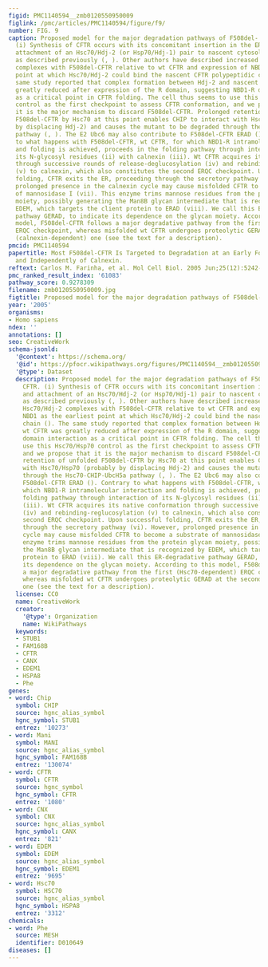 ```yaml
---
figid: PMC1140594__zmb0120550950009
figlink: /pmc/articles/PMC1140594/figure/f9/
number: FIG. 9
caption: Proposed model for the major degradation pathways of F508del- and wt CFTR.
  (i) Synthesis of CFTR occurs with its concomitant insertion in the ER membrane and
  attachment of an Hsc70/Hdj-2 (or Hsp70/Hdj-1) pair to nascent cytosolic domains,
  as described previously (, ). Other authors have described increased levels of Hsc70/Hdj-2
  complexes with F508del-CFTR relative to wt CFTR and expression of NBD1 as the earliest
  point at which Hsc70/Hdj-2 could bind the nascent CFTR polypeptidic chain (). The
  same study reported that complex formation between Hdj-2 and nascent wt CFTR was
  greatly reduced after expression of the R domain, suggesting NBD1-R domain interaction
  as a critical point in CFTR folding. The cell thus seems to use this Hsc70/Hsp70
  control as the first checkpoint to assess CFTR conformation, and we propose that
  it is the major mechanism to discard F508del-CFTR. Prolonged retention of unfolded
  F508del-CFTR by Hsc70 at this point enables CHIP to interact with Hsc70/Hsp70 (probably
  by displacing Hdj-2) and causes the mutant to be degraded through the Hsc70-CHIP-UbcH5a
  pathway (, ). The E2 Ubc6 may also contribute to F508del-CFTR ERAD (). Contrary
  to what happens with F508del-CFTR, wt CFTR, for which NBD1-R intramolecular interaction
  and folding is achieved, proceeds in the folding pathway through interaction of
  its N-glycosyl residues (ii) with calnexin (iii). Wt CFTR acquires its native conformation
  through successive rounds of release-deglucosylation (iv) and rebinding-reglucosylation
  (v) to calnexin, which also constitutes the second ERQC checkpoint. Upon successful
  folding, CFTR exits the ER, proceeding through the secretory pathway (vi). However,
  prolonged presence in the calnexin cycle may cause misfolded CFTR to become a substrate
  of mannosidase I (vii). This enzyme trims mannose residues from the protein glycan
  moiety, possibly generating the Man8B glycan intermediate that is recognized by
  EDEM, which targets the client protein to ERAD (viii). We call this ER-degradative
  pathway GERAD, to indicate its dependence on the glycan moiety. According to this
  model, F508del-CFTR follows a major degradative pathway from the first (Hsc70-dependent)
  ERQC checkpoint, whereas misfolded wt CFTR undergoes proteolytic GERAD at the second
  (calnexin-dependent) one (see the text for a description).
pmcid: PMC1140594
papertitle: Most F508del-CFTR Is Targeted to Degradation at an Early Folding Checkpoint
  and Independently of Calnexin.
reftext: Carlos M. Farinha, et al. Mol Cell Biol. 2005 Jun;25(12):5242-5252.
pmc_ranked_result_index: '61083'
pathway_score: 0.9278309
filename: zmb0120550950009.jpg
figtitle: Proposed model for the major degradation pathways of F508del- and wt CFTR
year: '2005'
organisms:
- Homo sapiens
ndex: ''
annotations: []
seo: CreativeWork
schema-jsonld:
  '@context': https://schema.org/
  '@id': https://pfocr.wikipathways.org/figures/PMC1140594__zmb0120550950009.html
  '@type': Dataset
  description: Proposed model for the major degradation pathways of F508del- and wt
    CFTR. (i) Synthesis of CFTR occurs with its concomitant insertion in the ER membrane
    and attachment of an Hsc70/Hdj-2 (or Hsp70/Hdj-1) pair to nascent cytosolic domains,
    as described previously (, ). Other authors have described increased levels of
    Hsc70/Hdj-2 complexes with F508del-CFTR relative to wt CFTR and expression of
    NBD1 as the earliest point at which Hsc70/Hdj-2 could bind the nascent CFTR polypeptidic
    chain (). The same study reported that complex formation between Hdj-2 and nascent
    wt CFTR was greatly reduced after expression of the R domain, suggesting NBD1-R
    domain interaction as a critical point in CFTR folding. The cell thus seems to
    use this Hsc70/Hsp70 control as the first checkpoint to assess CFTR conformation,
    and we propose that it is the major mechanism to discard F508del-CFTR. Prolonged
    retention of unfolded F508del-CFTR by Hsc70 at this point enables CHIP to interact
    with Hsc70/Hsp70 (probably by displacing Hdj-2) and causes the mutant to be degraded
    through the Hsc70-CHIP-UbcH5a pathway (, ). The E2 Ubc6 may also contribute to
    F508del-CFTR ERAD (). Contrary to what happens with F508del-CFTR, wt CFTR, for
    which NBD1-R intramolecular interaction and folding is achieved, proceeds in the
    folding pathway through interaction of its N-glycosyl residues (ii) with calnexin
    (iii). Wt CFTR acquires its native conformation through successive rounds of release-deglucosylation
    (iv) and rebinding-reglucosylation (v) to calnexin, which also constitutes the
    second ERQC checkpoint. Upon successful folding, CFTR exits the ER, proceeding
    through the secretory pathway (vi). However, prolonged presence in the calnexin
    cycle may cause misfolded CFTR to become a substrate of mannosidase I (vii). This
    enzyme trims mannose residues from the protein glycan moiety, possibly generating
    the Man8B glycan intermediate that is recognized by EDEM, which targets the client
    protein to ERAD (viii). We call this ER-degradative pathway GERAD, to indicate
    its dependence on the glycan moiety. According to this model, F508del-CFTR follows
    a major degradative pathway from the first (Hsc70-dependent) ERQC checkpoint,
    whereas misfolded wt CFTR undergoes proteolytic GERAD at the second (calnexin-dependent)
    one (see the text for a description).
  license: CC0
  name: CreativeWork
  creator:
    '@type': Organization
    name: WikiPathways
  keywords:
  - STUB1
  - FAM168B
  - CFTR
  - CANX
  - EDEM1
  - HSPA8
  - Phe
genes:
- word: Chip
  symbol: CHIP
  source: hgnc_alias_symbol
  hgnc_symbol: STUB1
  entrez: '10273'
- word: Mani
  symbol: MANI
  source: hgnc_alias_symbol
  hgnc_symbol: FAM168B
  entrez: '130074'
- word: CFTR
  symbol: CFTR
  source: hgnc_symbol
  hgnc_symbol: CFTR
  entrez: '1080'
- word: CNX
  symbol: CNX
  source: hgnc_alias_symbol
  hgnc_symbol: CANX
  entrez: '821'
- word: EDEM
  symbol: EDEM
  source: hgnc_alias_symbol
  hgnc_symbol: EDEM1
  entrez: '9695'
- word: Hsc70
  symbol: HSC70
  source: hgnc_alias_symbol
  hgnc_symbol: HSPA8
  entrez: '3312'
chemicals:
- word: Phe
  source: MESH
  identifier: D010649
diseases: []
---
```


